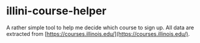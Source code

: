 # illini-course-helper

A rather simple tool to help me decide which course to sign up. All data are extracted from [https://courses.illinois.edu/](https://courses.illinois.edu/).